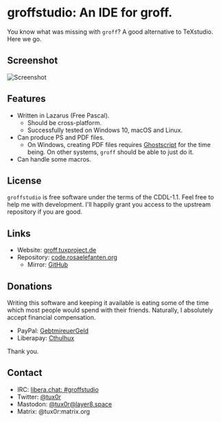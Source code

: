 # groffstudio: An IDE for groff.

You know what was missing with `groff`? A good alternative to TeXstudio. Here we go.

## Screenshot

![Screenshot](https://groff.tuxproject.de/groffstudio-windows.png)

## Features

* Written in Lazarus (Free Pascal).
  * Should be cross-platform.
  * Successfully tested on Windows 10, macOS and Linux.
* Can produce PS and PDF files.
  * On Windows, creating PDF files requires [Ghostscript](https://www.ghostscript.com/) for the time being. On other systems, `groff` should be able to just do it.
* Can handle some macros.

## License

`groffstudio` is free software under the terms of the CDDL-1.1. Feel free to help me with development. I'll happily grant you access to the upstream repository if you are good.

## Links

* Website: [groff.tuxproject.de](https://groff.tuxproject.de)
* Repository: [code.rosaelefanten.org](https://code.rosaelefanten.org/groffstudio)
  * Mirror: [GitHub](https://github.com/dertuxmalwieder/groffstudio)

## Donations

Writing this software and keeping it available is eating some of the time which most people would spend with their friends. Naturally, I absolutely accept financial compensation.

* PayPal: [GebtmireuerGeld](https://paypal.me/gebtmireuergeld)
* Liberapay: [Cthulhux](https://liberapay.com/Cthulhux/donate)

Thank you.

## Contact

* IRC: [libera.chat: #groffstudio](irc://irc.libera.chat/groffstudio)
* Twitter: [@tux0r](https://twitter.com/tux0r)
* Mastodon: [@tux0r@layer8.space](https://layer8.space/@tux0r)
* Matrix: @tux0r:matrix.org
